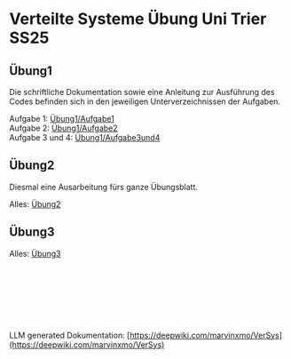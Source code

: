 # Verteilte Systeme Übung Uni Trier SS25

## Übung1

Die schriftliche Dokumentation sowie eine Anleitung zur Ausführung des Codes befinden sich in den jeweiligen Unterverzeichnissen der Aufgaben.

Aufgabe 1: [Übung1/Aufgabe1](./Uebung1/Aufgabe1/)<br>
Aufgabe 2: [Übung1/Aufgabe2](./Uebung1/Aufgabe2/)<br>
Aufgabe 3 und 4: [Übung1/Aufgabe3und4](./Uebung1/Aufgabe3und4/)

## Übung2

Diesmal eine Ausarbeitung fürs ganze Übungsblatt.

Alles: [Übung2](./Uebung2)<br>

## Übung3

Alles: [Übung3](./Uebung3)<br>

<br>
<br>

<br>
<br>
<br>
<br>

LLM generated Dokumentation: [https://deepwiki.com/marvinxmo/VerSys](https://deepwiki.com/marvinxmo/VerSys)
